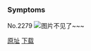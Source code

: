 ### Symptoms
No.2279
![图片不见了~~~](https://imgs.xkcd.com/comics/symptoms.png)

[原址](https://xkcd.com//2279) [下载](https://imgs.xkcd.com/comics/symptoms.png)

